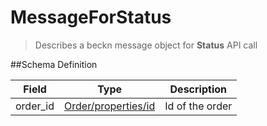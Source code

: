 # MessageForStatus

> Describes a beckn message object for **Status** API call

##Schema Definition

| **Field** | **Type**                                                            | **Description** |
| --------- | ------------------------------------------------------------------- | --------------- |
| order_id  | [Order/properties/id](/reference/0.9.3/core/schema-reference/order) | Id of the order |
